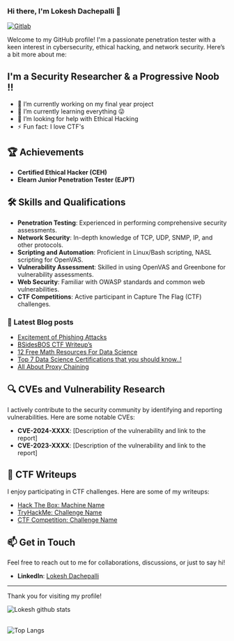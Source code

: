 ### Hi there, I'm Lokesh Dachepalli 👋

[![Gitlab](https://img.shields.io/website?label=Github&style=for-the-badge&url=https%3A%2F%2Fgithub.com/LokeshDachepalli/)](https://github.com/LokeshDachepalli/)

Welcome to my GitHub profile! I'm a passionate penetration tester with a keen interest in cybersecurity, ethical hacking, and network security. Here’s a bit more about me:

## I'm a Security Researcher & a Progressive Noob !!

- 🔭 I’m currently working on my final year project
- 🌱 I’m currently learning everything 😜
- 🤔 I’m looking for help with Ethical Hacking
- ⚡ Fun fact: I love CTF's

## 🏆 Achievements

- **Certified Ethical Hacker (CEH)**
- **Elearn Junior Penetration Tester (EJPT)**

## 🛠️ Skills and Qualifications

- **Penetration Testing**: Experienced in performing comprehensive security assessments.
- **Network Security**: In-depth knowledge of TCP, UDP, SNMP, IP, and other protocols.
- **Scripting and Automation**: Proficient in Linux/Bash scripting, NASL scripting for OpenVAS.
- **Vulnerability Assessment**: Skilled in using OpenVAS and Greenbone for vulnerability assessments.
- **Web Security**: Familiar with OWASP standards and common web vulnerabilities.
- **CTF Competitions**: Active participant in Capture The Flag (CTF) challenges.

### 📔 Latest Blog posts
<!-- BLOG-POST-LIST:START -->
- [Excitement of Phishing Attacks](https://www.amazingtricks.in/excitement-of-phishing-attacks/)
- [BSidesBOS CTF Writeup’s](https://www.amazingtricks.in/bsidesbos-ctf-writeups/)
- [12 Free Math Resources For Data Science](https://www.amazingtricks.in/12-free-math-resources-for-data-science/)
- [Top 7 Data Science Certifications that you should know..!](https://www.amazingtricks.in/top-7-data-science-certifications-that-you-should-know/)
- [All About Proxy Chaining](https://www.amazingtricks.in/all-about-proxy-chaining/)
<!-- BLOG-POST-LIST:END -->

## 🔍 CVEs and Vulnerability Research

I actively contribute to the security community by identifying and reporting vulnerabilities. Here are some notable CVEs:

- **CVE-2024-XXXX**: [Description of the vulnerability and link to the report]
- **CVE-2023-XXXX**: [Description of the vulnerability and link to the report]

## 📝 CTF Writeups

I enjoy participating in CTF challenges. Here are some of my writeups:

- [Hack The Box: Machine Name](https://yourblogurl.com/htb-machine-name)
- [TryHackMe: Challenge Name](https://yourblogurl.com/thm-challenge-name)
- [CTF Competition: Challenge Name](https://yourblogurl.com/ctf-challenge-name)

## 📫 Get in Touch

Feel free to reach out to me for collaborations, discussions, or just to say hi!

- **LinkedIn**: [Lokesh Dachepalli](https://linkedin.com/in/lokeshdachepalli)

---

Thank you for visiting my profile!

![Lokesh github stats](https://github-readme-stats.vercel.app/api?username=lokeshdachepalli&show_icons=true&theme=highcontrast&hide=Contributedto)
<br>
</br>

![Top Langs](https://github-readme-stats.vercel.app/api/top-langs/?username=lokeshdachepalli)



